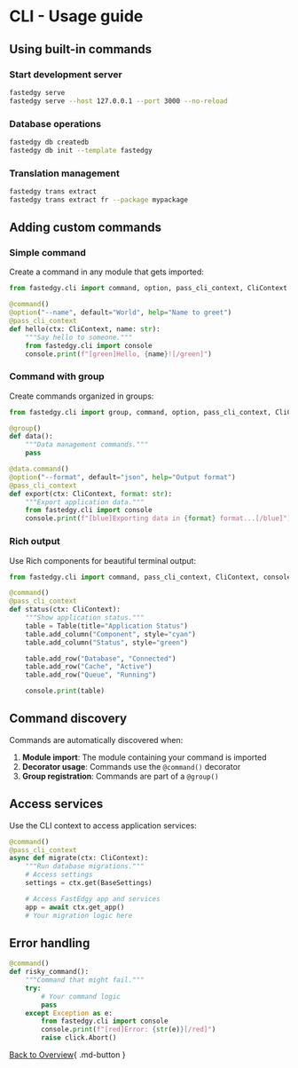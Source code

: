 # CLI - Usage guide

## Using built-in commands

### Start development server
```bash
fastedgy serve
fastedgy serve --host 127.0.0.1 --port 3000 --no-reload
```

### Database operations
```bash
fastedgy db createdb
fastedgy db init --template fastedgy
```

### Translation management
```bash
fastedgy trans extract
fastedgy trans extract fr --package mypackage
```

## Adding custom commands

### Simple command
Create a command in any module that gets imported:

```python
from fastedgy.cli import command, option, pass_cli_context, CliContext

@command()
@option("--name", default="World", help="Name to greet")
@pass_cli_context
def hello(ctx: CliContext, name: str):
    """Say hello to someone."""
    from fastedgy.cli import console
    console.print(f"[green]Hello, {name}![/green]")
```

### Command with group
Create commands organized in groups:

```python
from fastedgy.cli import group, command, option, pass_cli_context, CliContext

@group()
def data():
    """Data management commands."""
    pass

@data.command()
@option("--format", default="json", help="Output format")
@pass_cli_context
def export(ctx: CliContext, format: str):
    """Export application data."""
    from fastedgy.cli import console
    console.print(f"[blue]Exporting data in {format} format...[/blue]")
```

### Rich output
Use Rich components for beautiful terminal output:

```python
from fastedgy.cli import command, pass_cli_context, CliContext, console, Table

@command()
@pass_cli_context
def status(ctx: CliContext):
    """Show application status."""
    table = Table(title="Application Status")
    table.add_column("Component", style="cyan")
    table.add_column("Status", style="green")

    table.add_row("Database", "Connected")
    table.add_row("Cache", "Active")
    table.add_row("Queue", "Running")

    console.print(table)
```

## Command discovery

Commands are automatically discovered when:

1. **Module import**: The module containing your command is imported
2. **Decorator usage**: Commands use the `@command()` decorator
3. **Group registration**: Commands are part of a `@group()`

## Access services

Use the CLI context to access application services:

```python
@command()
@pass_cli_context
async def migrate(ctx: CliContext):
    """Run database migrations."""
    # Access settings
    settings = ctx.get(BaseSettings)

    # Access FastEdgy app and services
    app = await ctx.get_app()
    # Your migration logic here
```

## Error handling

```python
@command()
def risky_command():
    """Command that might fail."""
    try:
        # Your command logic
        pass
    except Exception as e:
        from fastedgy.cli import console
        console.print(f"[red]Error: {str(e)}[/red]")
        raise click.Abort()
```

[Back to Overview](overview.md){ .md-button }
